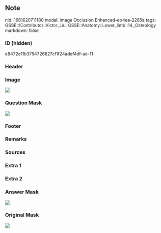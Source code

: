 ## Note
nid: 1661020711180
model: Image Occlusion Enhanced-eb4ea-2285a
tags: GSSE::!Contributor::Victor_Liu, GSSE::Anatomy::Lower_limb::14._Osteology
markdown: false

### ID (hidden)
e8472e11b3754726827cf1f24adef4df-ao-11

### Header


### Image
<img src="tmpoq_04xdm.png">

### Question Mask
<img src="e8472e11b3754726827cf1f24adef4df-ao-11-Q.svg">

### Footer


### Remarks


### Sources


### Extra 1


### Extra 2


### Answer Mask
<img src="e8472e11b3754726827cf1f24adef4df-ao-11-A.svg">

### Original Mask
<img src="e8472e11b3754726827cf1f24adef4df-ao-O.svg">
